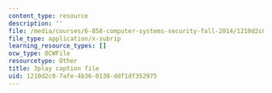 ```yaml
---
content_type: resource
description: ''
file: /media/courses/6-858-computer-systems-security-fall-2014/1210d2c07afe4b360138ddf1df352975_eRJ_r8WF1Y0.srt
file_type: application/x-subrip
learning_resource_types: []
ocw_type: OCWFile
resourcetype: Other
title: 3play caption file
uid: 1210d2c0-7afe-4b36-0138-ddf1df352975
---
```

